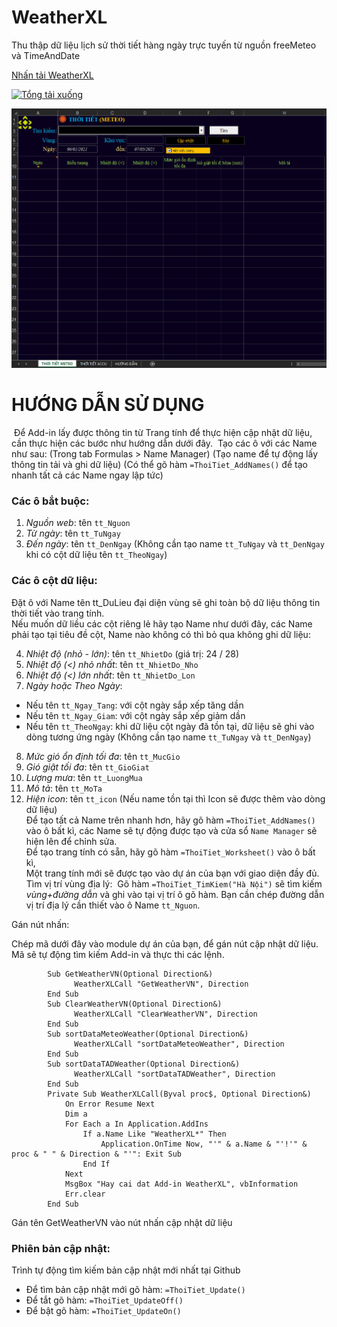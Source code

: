 # WeatherXL

Thu thập dữ liệu lịch sử thời tiết hàng ngày trực tuyến từ nguồn freeMeteo và TimeAndDate

[Nhấn tải WeatherXL](https://github.com/SanbiVN/WeatherXL/releases/download/weather/WeatherXL_v3.04.zip)  

[![Tổng tải xuống](https://img.shields.io/github/downloads/SanbiVN/WeatherXL/total.svg)](https://github.com/SanbiVN/WeatherXL/releases/download/weather/WeatherXL_v3.04.zip)


![WeatherXL](https://github.com/SanbiVN/WeatherXL/blob/main/images/meteo%20weather.gif)


# HƯỚNG DẪN SỬ DỤNG
​
Để Add-in lấy được thông tin từ Trang tính để thực hiện cập nhật dữ liệu, cần thực hiện các bước như hướng dẫn dưới đây.​
​
Tạo các ô với các Name như sau: (Trong tab Formulas > Name Manager)​
(Tạo name để tự động lấy thông tin tải và ghi dữ liệu)​
(Có thể gõ hàm ```=ThoiTiet_AddNames()``` để tạo nhanh tất cả các Name ngay lập tức)
​
### Các ô bắt buộc:​
1. *Nguồn web*: tên ```tt_Nguon​```
2. *Từ ngày*: tên ```tt_TuNgay​```
3. *Đến ngày*: tên ```tt_DenNgay​```
(Không cần tạo name ```tt_TuNgay``` và ```tt_DenNgay``` khi có cột dữ liệu tên ```tt_TheoNgay```)​
​
​
### Các ô cột dữ liệu:​
Đặt ô với Name tên tt_DuLieu đại diện vùng sẽ ghi toàn bộ dữ liệu thông tin thời tiết vào trang tính.​ \
Nếu muốn dữ liều các cột riêng lẻ hãy tạo Name như dưới đây, các Name phải tạo tại tiêu đề cột, Name nào không có thì bỏ qua không ghi dữ liệu:

4. *Nhiệt độ (nhỏ - lớn)*: tên ```tt_NhietDo``` (giá trị: 24 / 28)​
5. *Nhiệt độ (<) nhỏ nhất*: tên ```tt_NhietDo_Nho​```
6. *Nhiệt độ (<) lớn nhất*: tên ```tt_NhietDo_Lon​```
7. *Ngày hoặc Theo Ngày*: ​
+ Nếu tên ```tt_Ngay_Tang```: với cột ngày sắp xếp tăng dần​
+ Nếu tên ```tt_Ngay_Giam```: với cột ngày sắp xếp giảm dần​
+ Nếu tên ```tt_TheoNgay```: khi dữ liệu cột ngày đã tồn tại, dữ liệu sẽ ghi vào dòng tương ứng ngày​
(Không cần tạo name ```tt_TuNgay``` và ```tt_DenNgay```)​
8. *Mức gió ổn định tối đa*: tên ```tt_MucGio​```
9. *Gió giật tối đa*: tên ```tt_GioGiat​```
10. *Lượng mưa*: tên ```tt_LuongMua​```
11. *Mô tả*: tên ```tt_MoTa​```
12. *Hiện icon*: tên ```tt_icon``` (Nếu name tồn tại thì Icon sẽ được thêm vào dòng dữ liệu)​ \
​
Để tạo tất cả Name trên nhanh hơn, hãy gõ hàm ```=ThoiTiet_AddNames()``` vào ô bất kì, các Name sẽ tự động được tạo và cửa sổ ```Name Manager``` sẽ hiện lên để chỉnh sửa.​ \
​
Để tạo trang tính có sẵn, hãy gõ hàm ```=ThoiTiet_Worksheet()``` vào ô bất kì,​ \
Một trang tính mới sẽ được tạo vào dự án của bạn với giao diện đầy đủ.​
​
​
Tìm vị trí vùng địa lý:​
​
Gõ hàm ```=ThoiTiet_TimKiem("Hà Nội")``` sẽ tìm kiếm *vùng+đường dẫn* và ghi vào tại vị trí ô gõ hàm.​
Bạn cần chép đường dẫn vị trí địa lý cần thiết vào ô Name ```tt_Nguon```.​


Gán nút nhấn:

Chép mã dưới đây vào module dự án của bạn, để gán nút cập nhật dữ liệu.​
Mã sẽ tự động tìm kiếm Add-in và thực thi các lệnh.​

```VBA
        Sub GetWeatherVN(Optional Direction&)
              WeatherXLCall "GetWeatherVN", Direction
        End Sub
        Sub ClearWeatherVN(Optional Direction&)
              WeatherXLCall "ClearWeatherVN", Direction
        End Sub
        Sub sortDataMeteoWeather(Optional Direction&)
              WeatherXLCall "sortDataMeteoWeather", Direction
        End Sub
        Sub sortDataTADWeather(Optional Direction&)
              WeatherXLCall "sortDataTADWeather", Direction
        End Sub
        Private Sub WeatherXLCall(Byval proc$, Optional Direction&)
            On Error Resume Next
            Dim a
            For Each a In Application.AddIns
                If a.Name Like "WeatherXL*" Then
                    Application.OnTime Now, "'" & a.Name & "'!'" & proc & " " & Direction & "'": Exit Sub
                End If
            Next
            MsgBox "Hay cai dat Add-in WeatherXL", vbInformation
            Err.clear
        End Sub
```
Gán tên GetWeatherVN vào nút nhấn cập nhật dữ liệu


### Phiên bản cập nhật:
Trình tự động tìm kiếm bản cập nhật mới nhất tại Github​ 
- Để tìm bản cập nhật mới gõ hàm: ```=ThoiTiet_Update()​``` 
- Để tắt gõ hàm: ```=ThoiTiet_UpdateOff()​``` 
- Để bật gõ hàm: ```=ThoiTiet_UpdateOn()```

